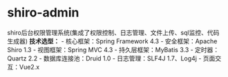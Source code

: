 # shiro-admin
shiro后台权限管理系统(集成了权限控制、日志管理、文件上传、sql监控、代码生成器)
 **技术选型：**
            - 核心框架：Spring Framework 4.3
            - 安全框架：Apache Shiro 1.3
            - 视图框架：Spring MVC 4.3
            - 持久层框架：MyBatis 3.3
            - 定时器：Quartz 2.2
            - 数据库连接池：Druid 1.0
            - 日志管理：SLF4J 1.7、Log4j
            - 页面交互：Vue2.x
           
